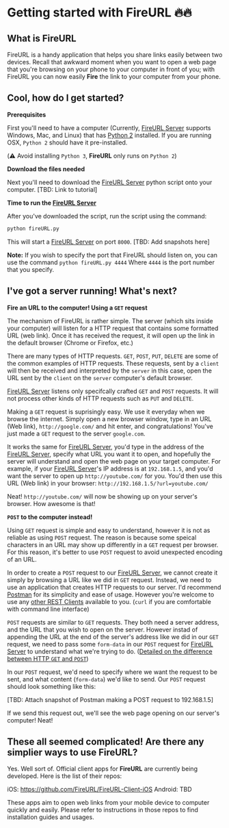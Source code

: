 # Getting started with FireURL :fire::fire:

## What is FireURL
FireURL is a handy application that helps you share links easily between two devices. Recall that awkward moment when you want to open a web page that you're browsing on your phone to your computer in front of you; with FireURL you can now easily __Fire__ the link to your computer from your phone. 

## Cool, how do I get started?
__Prerequisites__

First you'll need to have a computer (Currently, [FireURL Server] supports Windows, Mac, and Linux) that has [Python 2](https://www.python.org/) installed. If you are running OSX, ```Python 2``` should have it pre-installed.

(:warning: Avoid installing ```Python 3```, __FireURL__ only runs on ```Python 2```)

__Download the files needed__

Next you'll need to download the [FireURL Server] python script onto your computer. [TBD: Link to tutorial]

__Time to run the [FireURL Server]__

After you've downloaded the script, run the script using the command:
```sh
python fireURL.py
```
This will start a [FireURL Server] on port ```8000```.
[TBD: Add snapshots here]

__Note:__ If you wish to specify the port that FireURL should listen on, you can use the command ```python fireURL.py 4444``` Where ```4444``` is the port number that you specify.


## I've got a server running! What's next?

__Fire an URL to the computer! Using a ```GET``` request__

The mechanism of FireURL is rather simple. The server (which sits inside your computer) will listen for a HTTP request that contains some formatted URL (web link). Once it has received the request, it will open up the link in the default browser (Chrome or Firefox, etc.)

There are many types of HTTP requests. ```GET```, ```POST```, ```PUT```, ```DELETE``` are some of the common examples of HTTP requests. These requests, sent by a ```client``` will then be received and interpreted by the ```server``` in this case, open the URL sent by the ```client``` on the ```server``` computer's default browser.

[FireURL Server] listens only specifcally crafted ```GET``` and ```POST``` requests. It will not process other kinds of HTTP requests such as ```PUT``` and ```DELETE```.

Making a ```GET``` request is suprisingly easy. We use it everyday when we browse the internet. Simply open a new browser window, type in an URL (Web link), ```http://google.com/``` and hit enter, and congratulations! You've just made a ```GET``` request to the server ```google.com```.

It works the same for [FireURL Server], you'd type in the address of the [FireURL Server], specify what URL you want it to open, and hopefully the server will understand and open the web page on your target computer. For example, if your [FireURL Server]'s IP address is at ```192.168.1.5```, and you'd want the server to open up ```http://youtube.com/``` for you. You'd then use this URL (Web link) in your browser: ```http://192.168.1.5/?url=youtube.com/```

Neat! ```http://youtube.com/``` will now be showing up on your server's browser. How awesome is that!

__```POST``` to the computer instead!__

Using ```GET``` request is simple and easy to understand, however it is not as reliable as using ```POST``` request. The reason is because some speical characters in an URL may show up differently in a ```GET``` request per browser. For this reason, it's better to use ```POST``` request to avoid unexpected encoding of an URL.

In order to create a ```POST``` request to our [FireURL Server], we cannot create it simply by browsing a URL like we did in ```GET``` request. Instead, we need to use an application that creates HTTP requests to our server. I'd recommend [Postman] for its simplicity and ease of usage. However you're welcome to use any [other REST Clients](https://www.google.com/search?q=rest+clients) available to you. (```curl``` if you are comfortable with command line interface)

```POST``` requests are similar to ```GET``` requests. They both need a server address, and the URL that you wish to open on the server. However instad of appending the URL at the end of the server's address like we did in our ```GET``` request, we need to pass some ```form-data``` in our ```POST``` request for [FireURL Server] to understand what we're trying to do. ([Detailed on the difference between HTTP ```GET``` and ```POST```](http://www.w3schools.com/tags/ref_httpmethods.asp))

In our ```POST``` request, we'd need to specify where we want the request to be sent, and what content (```form-data```) we'd like to send. Our ```POST``` request should look something like this:

[TBD: Attach snapshot of Postman making a POST request to 192.168.1.5]

If we send this request out, we'll see the web page opening on our server's computer! Neat!

## These all seemed complicated! Are there any simplier ways to use __FireURL__?
Yes. Well sort of. Official client apps for __FireURL__ are currently being developed. Here is the list of their repos:

iOS: https://github.com/FireURL/FireURL-Client-iOS
Android: TBD

These apps aim to open web links from your mobile device to computer quickly and easily. Please refer to instructions in those repos to find installation guides and usages.

[Postman]: https://www.getpostman.com/
[FireURL Server]: https://github.com/FireURL/FireURL-Server
